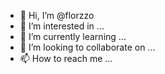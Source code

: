 - 👋 Hi, I’m @florzzo
- 👀 I’m interested in ...
- 🌱 I’m currently learning ...
- 💞️ I’m looking to collaborate on ...
- 📫 How to reach me ...

<!---
florzzo/florzzo is a ✨ special ✨ repository because its `README.md` (this file) appears on your GitHub profile.
You can click the Preview link to take a look at your changes.
--->
